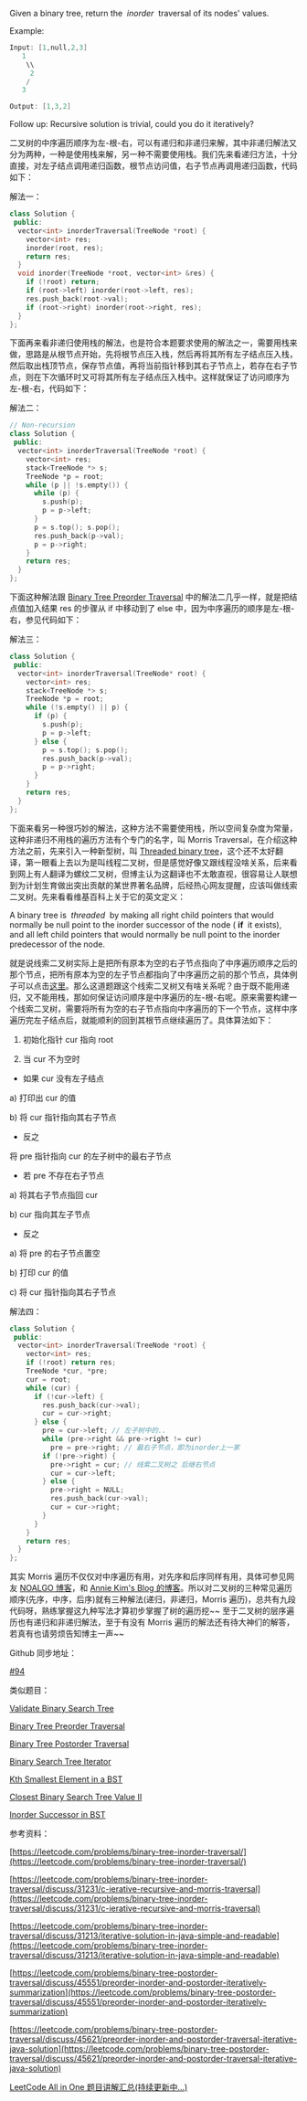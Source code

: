 Given a binary tree, return the  _inorder_  traversal of its nodes' values.

Example:

```cpp
Input: [1,null,2,3]
   1
    \\
     2
    /
   3

Output: [1,3,2]
```

Follow up: Recursive solution is trivial, could you do it iteratively?

二叉树的中序遍历顺序为左-根-右，可以有递归和非递归来解，其中非递归解法又分为两种，一种是使用栈来解，另一种不需要使用栈。我们先来看递归方法，十分直接，对左子结点调用递归函数，根节点访问值，右子节点再调用递归函数，代码如下：

解法一：

```cpp
class Solution {
 public:
  vector<int> inorderTraversal(TreeNode *root) {
    vector<int> res;
    inorder(root, res);
    return res;
  }
  void inorder(TreeNode *root, vector<int> &res) {
    if (!root) return;
    if (root->left) inorder(root->left, res);
    res.push_back(root->val);
    if (root->right) inorder(root->right, res);
  }
};
```

下面再来看非递归使用栈的解法，也是符合本题要求使用的解法之一，需要用栈来做，思路是从根节点开始，先将根节点压入栈，然后再将其所有左子结点压入栈，然后取出栈顶节点，保存节点值，再将当前指针移到其右子节点上，若存在右子节点，则在下次循环时又可将其所有左子结点压入栈中。这样就保证了访问顺序为左-根-右，代码如下：

解法二：

```cpp
// Non-recursion
class Solution {
 public:
  vector<int> inorderTraversal(TreeNode *root) {
    vector<int> res;
    stack<TreeNode *> s;
    TreeNode *p = root;
    while (p || !s.empty()) {
      while (p) {
        s.push(p);
        p = p->left;
      }
      p = s.top(); s.pop();
      res.push_back(p->val);
      p = p->right;
    }
    return res;
  }
};
```

下面这种解法跟 [Binary Tree Preorder Traversal](http://www.cnblogs.com/grandyang/p/4146981.html) 中的解法二几乎一样，就是把结点值加入结果 res 的步骤从 if 中移动到了 else 中，因为中序遍历的顺序是左-根-右，参见代码如下：

解法三：

```cpp
class Solution {
 public:
  vector<int> inorderTraversal(TreeNode* root) {
    vector<int> res;
    stack<TreeNode *> s;
    TreeNode *p = root;
    while (!s.empty() || p) {
      if (p) {
        s.push(p);
        p = p->left;
      } else {
        p = s.top(); s.pop();
        res.push_back(p->val);
        p = p->right;
      }
    }
    return res;
  }
};
```

下面来看另一种很巧妙的解法，这种方法不需要使用栈，所以空间复杂度为常量，这种非递归不用栈的遍历方法有个专门的名字，叫 Morris Traversal，在介绍这种方法之前，先来引入一种新型树，叫 [Threaded binary tree](http://en.wikipedia.org/wiki/Threaded_binary_tree)，这个还不太好翻译，第一眼看上去以为是叫线程二叉树，但是感觉好像又跟线程没啥关系，后来看到网上有人翻译为螺纹二叉树，但博主认为这翻译也不太敢直视，很容易让人联想到为计划生育做出突出贡献的某世界著名品牌，后经热心网友提醒，应该叫做线索二叉树。先来看看维基百科上关于它的英文定义：

A binary tree is  _threaded_  by making all right child pointers that would normally be null point to the inorder successor of the node ( **if**  it exists), and all left child pointers that would normally be null point to the inorder predecessor of the node.

就是说线索二叉树实际上是把所有原本为空的右子节点指向了中序遍历顺序之后的那个节点，把所有原本为空的左子节点都指向了中序遍历之前的那个节点，具体例子可以点击[这里](http://en.wikipedia.org/wiki/Threaded_binary_tree)。那么这道题跟这个线索二叉树又有啥关系呢？由于既不能用递归，又不能用栈，那如何保证访问顺序是中序遍历的左-根-右呢。原来需要构建一个线索二叉树，需要将所有为空的右子节点指向中序遍历的下一个节点，这样中序遍历完左子结点后，就能顺利的回到其根节点继续遍历了。具体算法如下：

1. 初始化指针 cur 指向 root

1. 当 cur 不为空时

- 如果 cur 没有左子结点

a) 打印出 cur 的值

b) 将 cur 指针指向其右子节点

- 反之

将 pre 指针指向 cur 的左子树中的最右子节点

- 若 pre 不存在右子节点

a) 将其右子节点指回 cur

b) cur 指向其左子节点

- 反之

a) 将 pre 的右子节点置空

b) 打印 cur 的值

c) 将 cur 指针指向其右子节点

解法四：

```cpp
class Solution {
 public:
  vector<int> inorderTraversal(TreeNode *root) {
    vector<int> res;
    if (!root) return res;
    TreeNode *cur, *pre;
    cur = root;
    while (cur) {
      if (!cur->left) {
        res.push_back(cur->val);
        cur = cur->right;
      } else {
        pre = cur->left; // 左子树中的..
        while (pre->right && pre->right != cur)
          pre = pre->right; // 最右子节点，即为inorder上一家
        if (!pre->right) {
          pre->right = cur; // 线索二叉树之 后继右节点
          cur = cur->left;
        } else {
          pre->right = NULL;
          res.push_back(cur->val);
          cur = cur->right;
        }
      }
    }
    return res;
  }
};
```

其实 Morris 遍历不仅仅对中序遍历有用，对先序和后序同样有用，具体可参见网友 [NOALGO 博客](http://web.archive.org/web/20150308080843/http://noalgo.info/832.html)，和 [Annie Kim's Blog 的博客](http://www.cnblogs.com/AnnieKim/archive/2013/06/15/morristraversal.html)。所以对二叉树的三种常见遍历顺序(先序，中序，后序)就有三种解法(递归，非递归，Morris 遍历)，总共有九段代码呀，熟练掌握这九种写法才算初步掌握了树的遍历挖~~ 至于二叉树的层序遍历也有递归和非递归解法，至于有没有 Morris 遍历的解法还有待大神们的解答，若真有也请劳烦告知博主一声~~

Github 同步地址：

[#94](https://github.com/grandyang/leetcode/issues/94)

类似题目：

[Validate Binary Search Tree](http://www.cnblogs.com/grandyang/p/4298435.html)

[Binary Tree Preorder Traversal](http://www.cnblogs.com/grandyang/p/4146981.html)

[Binary Tree Postorder Traversal](http://www.cnblogs.com/grandyang/p/4251757.html)

[Binary Search Tree Iterator](http://www.cnblogs.com/grandyang/p/4231455.html)

[Kth Smallest Element in a BST](http://www.cnblogs.com/grandyang/p/4620012.html)

[Closest Binary Search Tree Value II](http://www.cnblogs.com/grandyang/p/5247398.html)

[Inorder Successor in BST](http://www.cnblogs.com/grandyang/p/5306162.html)

参考资料：

[https://leetcode.com/problems/binary-tree-inorder-traversal/](https://leetcode.com/problems/binary-tree-inorder-traversal/)

[https://leetcode.com/problems/binary-tree-inorder-traversal/discuss/31231/c-ierative-recursive-and-morris-traversal](https://leetcode.com/problems/binary-tree-inorder-traversal/discuss/31231/c-ierative-recursive-and-morris-traversal)

[https://leetcode.com/problems/binary-tree-inorder-traversal/discuss/31213/iterative-solution-in-java-simple-and-readable](https://leetcode.com/problems/binary-tree-inorder-traversal/discuss/31213/iterative-solution-in-java-simple-and-readable)

[https://leetcode.com/problems/binary-tree-postorder-traversal/discuss/45551/preorder-inorder-and-postorder-iteratively-summarization](https://leetcode.com/problems/binary-tree-postorder-traversal/discuss/45551/preorder-inorder-and-postorder-iteratively-summarization)

[https://leetcode.com/problems/binary-tree-postorder-traversal/discuss/45621/preorder-inorder-and-postorder-traversal-iterative-java-solution](https://leetcode.com/problems/binary-tree-postorder-traversal/discuss/45621/preorder-inorder-and-postorder-traversal-iterative-java-solution)

[LeetCode All in One 题目讲解汇总(持续更新中...)](http://www.cnblogs.com/grandyang/p/4606334.html)
